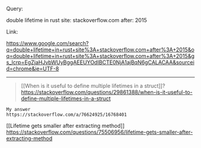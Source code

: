
Query:

double lifetime in rust site: stackoverflow.com after: 2015

Link:

https://www.google.com/search?q=double+lifetime+in+rust+site%3A+stackoverflow.com+after%3A+2015&oq=double+lifetime+in+rust+site%3A+stackoverflow.com+after%3A+2015&gs_lcrp=EgZjaHJvbWUyBggAEEUYOdIBCTE0NjA1ajBqN6gCALACAA&sourceid=chrome&ie=UTF-8

___


> [[When is it useful to define multiple lifetimes in a struct]]?
https://stackoverflow.com/questions/29861388/when-is-it-useful-to-define-multiple-lifetimes-in-a-struct

    My answer
    https://stackoverflow.com/a/76624925/16768401


[[Lifetime gets smaller after extracting method]]
https://stackoverflow.com/questions/75506956/lifetime-gets-smaller-after-extracting-method